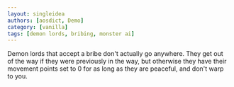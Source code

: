 ```yaml
---
layout: singleidea
authors: [aosdict, Demo]
category: [vanilla]
tags: [demon lords, bribing, monster ai]
---
```

Demon lords that accept a bribe don't actually go anywhere. They get out of the way if they were previously in the way, but otherwise they have their movement points set to 0 for as long as they are peaceful, and don't warp to you.
